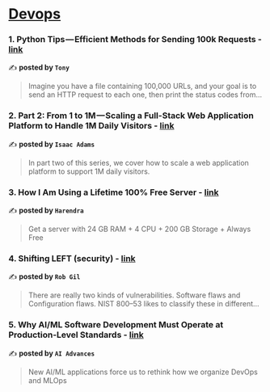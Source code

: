 
<h1><a href=https://medium.com/tag/devops/recommended target="_blank" rel="noopener noreferrer">Devops</a></h1>
<h3>1. Python Tips — Efficient Methods for Sending 100k Requests - <a href="https://medium.com/@tonylixu/python-tips-efficient-methods-for-sending-100k-requests-06fccdb0e2fb" target="_blank" rel="noopener noreferrer">link</a></h3>

✍️ **posted by `Tony`**

<blockquote>Imagine you have a file containing 100,000 URLs, and your goal is to send an HTTP request to each one, then print the status codes from…</blockquote>

<h3>2. Part 2: From 1 to 1M — Scaling a Full-Stack Web Application Platform to Handle 1M Daily Visitors - <a href="https://medium.com/@isaac.adams/part-2-from-1-to-1m-scaling-a-full-stack-web-application-platform-to-handle-1m-daily-visitors-24994ef1532b" target="_blank" rel="noopener noreferrer">link</a></h3>

✍️ **posted by `Isaac Adams`**

<blockquote>In part two of this series, we cover how to scale a web application platform to support 1M daily visitors.</blockquote>

<h3>3. How I Am Using a Lifetime 100% Free Server - <a href="https://medium.com/@harendra21/how-i-am-using-a-lifetime-100-free-server-bd241e3a347a" target="_blank" rel="noopener noreferrer">link</a></h3>

✍️ **posted by `Harendra`**

<blockquote>Get a server with 24 GB RAM + 4 CPU + 200 GB Storage + Always Free</blockquote>

<h3>4. Shifting LEFT (security) - <a href="https://medium.com/@rem5/shifting-left-security-eeb83e0f5dc1" target="_blank" rel="noopener noreferrer">link</a></h3>

✍️ **posted by `Rob Gil`**

<blockquote>There are really two kinds of vulnerabilities. Software flaws and Configuration flaws. NIST 800–53 likes to classify these in different…</blockquote>

<h3>5. Why AI/ML Software Development Must Operate at Production-Level Standards - <a href="https://medium.com/ai-advances/why-ai-ml-software-development-must-operate-at-production-level-standards-9411ae4c058c" target="_blank" rel="noopener noreferrer">link</a></h3>

✍️ **posted by `AI Advances`**

<blockquote>New AI/ML applications force us to rethink how we organize DevOps and MLOps</blockquote>


